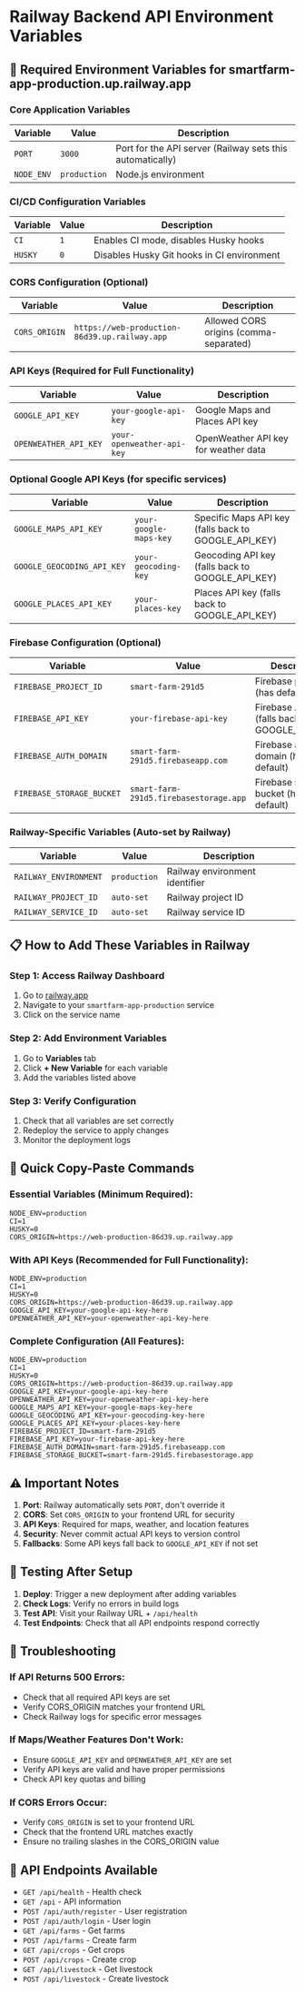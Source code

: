 # Railway Backend API Environment Variables

## 🚀 **Required Environment Variables for smartfarm-app-production.up.railway.app**

### **Core Application Variables**

| Variable | Value | Description |
|----------|-------|-------------|
| `PORT` | `3000` | Port for the API server (Railway sets this automatically) |
| `NODE_ENV` | `production` | Node.js environment |

### **CI/CD Configuration Variables**

| Variable | Value | Description |
|----------|-------|-------------|
| `CI` | `1` | Enables CI mode, disables Husky hooks |
| `HUSKY` | `0` | Disables Husky Git hooks in CI environment |

### **CORS Configuration (Optional)**

| Variable | Value | Description |
|----------|-------|-------------|
| `CORS_ORIGIN` | `https://web-production-86d39.up.railway.app` | Allowed CORS origins (comma-separated) |

### **API Keys (Required for Full Functionality)**

| Variable | Value | Description |
|----------|-------|-------------|
| `GOOGLE_API_KEY` | `your-google-api-key` | Google Maps and Places API key |
| `OPENWEATHER_API_KEY` | `your-openweather-api-key` | OpenWeather API key for weather data |

### **Optional Google API Keys (for specific services)**

| Variable | Value | Description |
|----------|-------|-------------|
| `GOOGLE_MAPS_API_KEY` | `your-google-maps-key` | Specific Maps API key (falls back to GOOGLE_API_KEY) |
| `GOOGLE_GEOCODING_API_KEY` | `your-geocoding-key` | Geocoding API key (falls back to GOOGLE_API_KEY) |
| `GOOGLE_PLACES_API_KEY` | `your-places-key` | Places API key (falls back to GOOGLE_API_KEY) |

### **Firebase Configuration (Optional)**

| Variable | Value | Description |
|----------|-------|-------------|
| `FIREBASE_PROJECT_ID` | `smart-farm-291d5` | Firebase project ID (has default) |
| `FIREBASE_API_KEY` | `your-firebase-api-key` | Firebase API key (falls back to GOOGLE_API_KEY) |
| `FIREBASE_AUTH_DOMAIN` | `smart-farm-291d5.firebaseapp.com` | Firebase auth domain (has default) |
| `FIREBASE_STORAGE_BUCKET` | `smart-farm-291d5.firebasestorage.app` | Firebase storage bucket (has default) |

### **Railway-Specific Variables (Auto-set by Railway)**

| Variable | Value | Description |
|----------|-------|-------------|
| `RAILWAY_ENVIRONMENT` | `production` | Railway environment identifier |
| `RAILWAY_PROJECT_ID` | `auto-set` | Railway project ID |
| `RAILWAY_SERVICE_ID` | `auto-set` | Railway service ID |

## 📋 **How to Add These Variables in Railway**

### **Step 1: Access Railway Dashboard**
1. Go to [railway.app](https://railway.app)
2. Navigate to your `smartfarm-app-production` service
3. Click on the service name

### **Step 2: Add Environment Variables**
1. Go to **Variables** tab
2. Click **+ New Variable** for each variable
3. Add the variables listed above

### **Step 3: Verify Configuration**
1. Check that all variables are set correctly
2. Redeploy the service to apply changes
3. Monitor the deployment logs

## 🔧 **Quick Copy-Paste Commands**

### **Essential Variables (Minimum Required):**
```
NODE_ENV=production
CI=1
HUSKY=0
CORS_ORIGIN=https://web-production-86d39.up.railway.app
```

### **With API Keys (Recommended for Full Functionality):**
```
NODE_ENV=production
CI=1
HUSKY=0
CORS_ORIGIN=https://web-production-86d39.up.railway.app
GOOGLE_API_KEY=your-google-api-key-here
OPENWEATHER_API_KEY=your-openweather-api-key-here
```

### **Complete Configuration (All Features):**
```
NODE_ENV=production
CI=1
HUSKY=0
CORS_ORIGIN=https://web-production-86d39.up.railway.app
GOOGLE_API_KEY=your-google-api-key-here
OPENWEATHER_API_KEY=your-openweather-api-key-here
GOOGLE_MAPS_API_KEY=your-google-maps-key-here
GOOGLE_GEOCODING_API_KEY=your-geocoding-key-here
GOOGLE_PLACES_API_KEY=your-places-key-here
FIREBASE_PROJECT_ID=smart-farm-291d5
FIREBASE_API_KEY=your-firebase-api-key-here
FIREBASE_AUTH_DOMAIN=smart-farm-291d5.firebaseapp.com
FIREBASE_STORAGE_BUCKET=smart-farm-291d5.firebasestorage.app
```

## ⚠️ **Important Notes**

1. **Port**: Railway automatically sets `PORT`, don't override it
2. **CORS**: Set `CORS_ORIGIN` to your frontend URL for security
3. **API Keys**: Required for maps, weather, and location features
4. **Security**: Never commit actual API keys to version control
5. **Fallbacks**: Some API keys fall back to `GOOGLE_API_KEY` if not set

## 🧪 **Testing After Setup**

1. **Deploy**: Trigger a new deployment after adding variables
2. **Check Logs**: Verify no errors in build logs
3. **Test API**: Visit your Railway URL + `/api/health`
4. **Test Endpoints**: Check that all API endpoints respond correctly

## 🚨 **Troubleshooting**

### **If API Returns 500 Errors:**
- Check that all required API keys are set
- Verify CORS_ORIGIN matches your frontend URL
- Check Railway logs for specific error messages

### **If Maps/Weather Features Don't Work:**
- Ensure `GOOGLE_API_KEY` and `OPENWEATHER_API_KEY` are set
- Verify API keys are valid and have proper permissions
- Check API key quotas and billing

### **If CORS Errors Occur:**
- Verify `CORS_ORIGIN` is set to your frontend URL
- Check that the frontend URL matches exactly
- Ensure no trailing slashes in the CORS_ORIGIN value

## 🔗 **API Endpoints Available**

- `GET /api/health` - Health check
- `GET /api` - API information
- `POST /api/auth/register` - User registration
- `POST /api/auth/login` - User login
- `GET /api/farms` - Get farms
- `POST /api/farms` - Create farm
- `GET /api/crops` - Get crops
- `POST /api/crops` - Create crop
- `GET /api/livestock` - Get livestock
- `POST /api/livestock` - Create livestock
